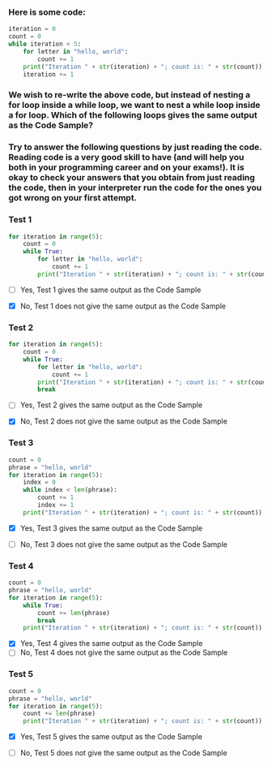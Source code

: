 ### Here is some code:

```py
iteration = 0
count = 0
while iteration < 5:
    for letter in "hello, world":
        count += 1
    print("Iteration " + str(iteration) + "; count is: " + str(count))
    iteration += 1 
```

### We wish to re-write the above code, but instead of nesting a for loop inside a while loop, we want to nest a while loop inside a for loop. Which of the following loops gives the same output as the Code Sample?

### Try to answer the following questions by just reading the code. Reading code is a very good skill to have (and will help you both in your programming career and on your exams!). It is okay to check your answers that you obtain from just reading the code, then in your interpreter run the code for the ones you got wrong on your first attempt.

### Test 1

```py
for iteration in range(5):
    count = 0
    while True:
        for letter in "hello, world":
            count += 1
        print("Iteration " + str(iteration) + "; count is: " + str(count))
```

- [ ] Yes, Test 1 gives the same output as the Code Sample
- [x] No, Test 1 does not give the same output as the Code Sample


### Test 2

```py
for iteration in range(5):
    count = 0
    while True:
        for letter in "hello, world":
            count += 1
        print("Iteration " + str(iteration) + "; count is: " + str(count))
        break
```

- [ ] Yes, Test 2 gives the same output as the Code Sample
- [x] No, Test 2 does not give the same output as the Code Sample



### Test 3
```py
count = 0
phrase = "hello, world"
for iteration in range(5):
    index = 0
    while index < len(phrase):
        count += 1
        index += 1
    print("Iteration " + str(iteration) + "; count is: " + str(count))
```

- [x] Yes, Test 3 gives the same output as the Code Sample
- [ ] No, Test 3 does not give the same output as the Code Sample


### Test 4
```py
count = 0
phrase = "hello, world"
for iteration in range(5):
    while True:
        count += len(phrase)
        break
    print("Iteration " + str(iteration) + "; count is: " + str(count))
```

- [x] Yes, Test 4 gives the same output as the Code Sample
- [ ] No, Test 4 does not give the same output as the Code Sample

### Test 5
```py
count = 0
phrase = "hello, world"
for iteration in range(5):
    count += len(phrase)
    print("Iteration " + str(iteration) + "; count is: " + str(count))
```

- [x] Yes, Test 5 gives the same output as the Code Sample
- [ ] No, Test 5 does not give the same output as the Code Sample

